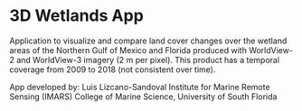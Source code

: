 # 3D Wetlands App
Application to visualize and compare land cover changes over the wetland areas of the Northern Gulf of Mexico and Florida produced with WorldView-2 and WorldView-3 imagery (2 m per pixel). This product has a temporal coverage from 2009 to 2018 (not consistent over time). 

App developed by: 
Luis Lizcano-Sandoval
Institute for Marine Remote Sensing (IMARS)
College of Marine Science, University of South Florida
